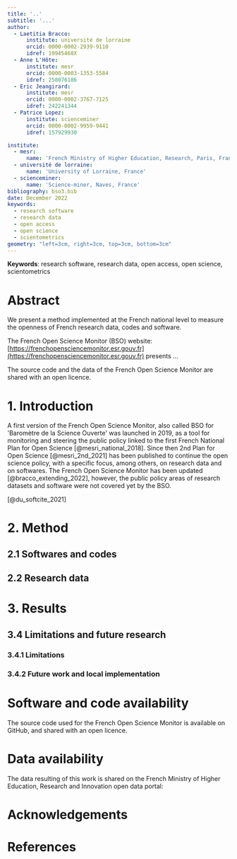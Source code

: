 ```yaml
---
title: '..'
subtitle: '...'
author:
  - Laetitia Bracco:
      institute: université de lorraine
      orcid: 0000-0002-2939-9110
      idref: 19945468X
  - Anne L'Hôte:
      institute: mesr
      orcid: 0000-0003-1353-5584
      idref: 258076186
  - Eric Jeangirard:
      institute: mesr
      orcid: 0000-0002-3767-7125
      idref: 242241344
  - Patrice Lopez:
      institute: scienceminer
      orcid: 0000-0002-9959-9441
      idref: 157929930

institute:
  - mesr:
      name: 'French Ministry of Higher Education, Research, Paris, France'
  - université de lorraine:
      name: 'University of Lorraine, France'
  - scienceminer:
      name: 'Science-miner, Naves, France'
bibliography: bso3.bib
date: December 2022
keywords:
  - research software
  - research data
  - open access
  - open science
  - scientometrics
geometry: "left=3cm, right=3cm, top=3cm, bottom=3cm"
---
```


**Keywords**: research software, research data, open access, open science, scientometrics

# Abstract

We present a method implemented at the French national level to measure the openness of French research data, codes and software.

The French Open Science Monitor (BSO) website: [https://frenchopensciencemonitor.esr.gouv.fr](https://frenchopensciencemonitor.esr.gouv.fr) presents ...

The source code and the data of the French Open Science Monitor are shared with an open licence.

# 1. Introduction

A first version of the French Open Science Monitor, also called BSO for 'Baromètre de la Science Ouverte' was launched in 2019, as a tool for monitoring and steering the public policy linked to the first French National Plan for Open Science [@mesri_national_2018]. Since then 2nd Plan for Open Science [@mesri_2nd_2021] has been published to continue the open science policy, with a specific focus, among others, on research data and on softwares. The French Open Science Monitor has been updated [@bracco_extending_2022], however, the public policy areas of research datasets and software were not covered yet by the BSO.

[@du_softcite_2021]

# 2. Method

## 2.1 Softwares and codes

## 2.2 Research data

# 3. Results


## 3.4 Limitations and future research

### 3.4.1 Limitations

### 3.4.2 Future work and local implementation


# Software and code availability

The source code used for the French Open Science Monitor is available on GitHub, and shared with an open licence.

# Data availability

The data resulting of this work is shared on the French Ministry of Higher Education, Research and Innovation open data portal: 

# Acknowledgements

# References
